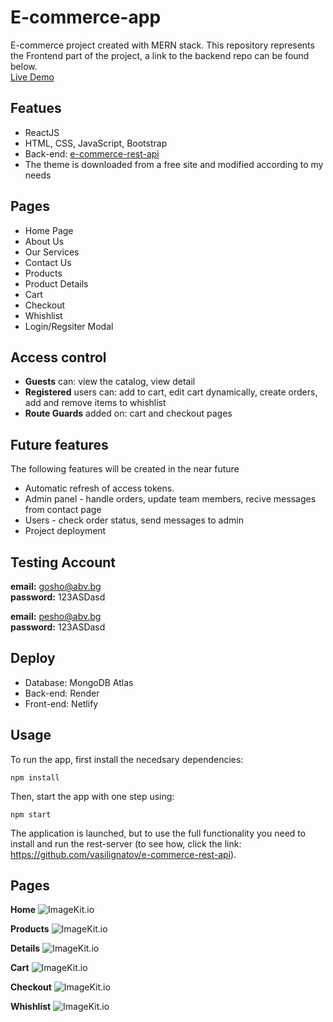 # E-commerce-app

E-commerce project created with MERN stack. This repository represents the Frontend part of the project, a link to the backend repo can be found below.\
[Live Demo](https://main--playful-daifuku-0487b1.netlify.app/)

## Featues
* ReactJS
* HTML, CSS, JavaScript, Bootstrap
* Back-end: [e-commerce-rest-api](https://github.com/vasilignatov/e-commerce-rest-api)
* Тhe theme is downloaded from a free site and modified according to my needs

## Pages 
* Home Page 
* About Us
* Our Services
* Contact Us
* Products 
* Product Details
* Cart
* Checkout
* Whishlist
* Login/Regsiter Modal 


## Access control
* **Guests** can: view the catalog, view detail 
* **Registered** users can: add to cart, edit cart dynamically, create orders, add and remove items to whishlist
* **Route Guards** added on: cart and checkout pages


## Future features
The following features will be created in the near future
* Automatic refresh of access tokens.
* Admin panel - handle orders, update team members, recive messages from contact page
* Users - check order status, send messages to admin
* Project deployment

## Testing Account
**email:** gosho@abv.bg\
**password:** 123ASDasd

**email:** pesho@abv.bg\
**password:** 123ASDasd

## Deploy
- Database: MongoDB Atlas
- Back-end: Render
- Front-end: Netlify

## Usage

To run the app, first install the necedsary dependencies:

`npm install` 

Then, start the app with one step using:

`npm start`

The application is launched, but to use the full functionality you need to install and run the rest-server (to see how, click the link: https://github.com/vasilignatov/e-commerce-rest-api).


## Pages

**Home**
![ImageKit.io](https://ik.imagekit.io/8brpz6ecl/e-commerce-react/Pages/home.png?updatedAt=1697539556810)

**Products**
![ImageKit.io](https://ik.imagekit.io/8brpz6ecl/e-commerce-react/Pages/image.png?updatedAt=1697540311542)

**Details**
![ImageKit.io](https://ik.imagekit.io/8brpz6ecl/e-commerce-react/Pages/details.png?updatedAt=1697541426913)

**Cart**
![ImageKit.io](https://ik.imagekit.io/8brpz6ecl/e-commerce-react/Pages/cart.png?updatedAt=1697541423251)

**Checkout**
![ImageKit.io](https://ik.imagekit.io/8brpz6ecl/e-commerce-react/Pages/checkout.png?updatedAt=1697541429489)

**Whishlist**
![ImageKit.io](https://ik.imagekit.io/8brpz6ecl/e-commerce-react/Pages/whishlist.png?updatedAt=1697541420202)
